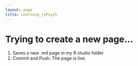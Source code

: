 ```yaml
---
layout: page
title: Learning jsPsych
---
```


# Trying to create a new page...

1. Saves a new .md page in my R studio folder
2. Commit and Push: The page is live.
